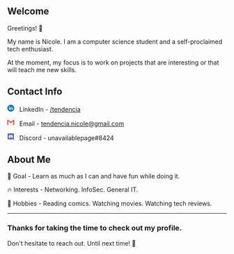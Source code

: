 <!--
Mark Down Syntax
https://www.markdownguide.org/basic-syntax/

Icons
All icons are in size 16px.

LinkedIn
https://www.flaticon.com/free-icons/linkedin
Created by Freepik - Flaticon

Gmail
https://www.flaticon.com/free-icons/gmail
Created by Pixel perfect - Flaticon

Discord
https://www.flaticon.com/free-icons/discord
Created by Pixel perfect - Flaticon
-->

<h2>Welcome</h2>
<p>Greetings! 👋</p>

<p>My name is Nicole. I am a computer science student and a self-proclaimed tech enthusiast.</p>

<p>At the moment, my focus is to work on projects that are interesting or that will teach me new skills.</p>

<h2>Contact Info</h2>

![LinkedIn Icon](https://github.com/unavailablepage/unavailablepage/blob/main/icons/linkedin.png)&nbsp;&nbsp;&nbsp;LinkedIn - [/tendencia](https://www.linkedin.com/in/tendencia/)

![Email Icon](https://github.com/unavailablepage/unavailablepage/blob/main/icons/gmail.png)&nbsp;&nbsp;&nbsp;Email - <tendencia.nicole@gmail.com>

![Discord Icon](https://github.com/unavailablepage/unavailablepage/blob/main/icons/discord.png)&nbsp;&nbsp;&nbsp;Discord - unavailablepage#8424

<h2>About Me</h2>

🌱 Goal - Learn as much as I can and have fun while doing it.

🔥 Interests - Networking. InfoSec. General IT.

🎨 Hobbies - Reading comics. Watching movies. Watching tech reviews.

---

<h3>Thanks for taking the time to check out my profile.</h3>

<p>Don't hesitate to reach out. Until next time! 🖖</p>